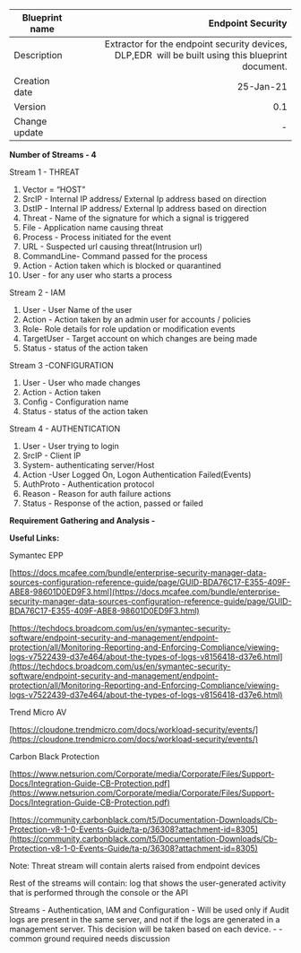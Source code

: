 
| Blueprint name          | Endpoint Security                                                                                  |
| ----------------------- | --------------------------------------------------------------------------------------------------:|
| Description             | Extractor for the endpoint security devices, DLP,EDR  will be built using this blueprint document. |
| Creation date | 25-Jan-21                                                                                          |
| Version                 | 0.1                                                                                                |
| Change update           | -                                                                                            |

**Number of Streams - 4**

Stream 1 - THREAT

1.  Vector = “HOST"
2.  SrcIP - Internal IP address/ External Ip address based on direction
3.  DstIP - Internal IP address/ External Ip address based on direction
4.  Threat - Name of the signature for which a signal is triggered
5.  File - Application name causing threat
6.  Process - Process initiated for the event
7.  URL - Suspected url causing threat(Intrusion url)
8.  CommandLine- Command passed for the process
9.  Action - Action taken which is blocked or quarantined
10.  User - for any user who starts a process

Stream 2 - IAM

1.  User - User Name of the user
2.  Action - Action taken by an admin user for accounts / policies
3.  Role- Role details for role updation or modification events
4.  TargetUser - Target account on which changes are being made
5.  Status - status of the action taken

Stream 3 -CONFIGURATION

1.  User - User who made changes
2.  Action - Action taken
3.  Config - Configuration name
4.  Status - status of the action taken

Stream 4 - AUTHENTICATION

1.  User - User trying to login
2.  SrcIP - Client IP
3.  System- authenticating server/Host
4.  Action -User Logged On, Logon Authentication Failed(Events)
5.  AuthProto - Authentication protocol
6.  Reason - Reason for auth failure actions
7.  Status - Response of the action, passed or failed

**Requirement Gathering and Analysis -**

**Useful Links:**

Symantec EPP

[https://docs.mcafee.com/bundle/enterprise-security-manager-data-sources-configuration-reference-guide/page/GUID-BDA76C17-E355-409F-ABE8-98601D0ED9F3.html](https://docs.mcafee.com/bundle/enterprise-security-manager-data-sources-configuration-reference-guide/page/GUID-BDA76C17-E355-409F-ABE8-98601D0ED9F3.html)

[https://techdocs.broadcom.com/us/en/symantec-security-software/endpoint-security-and-management/endpoint-protection/all/Monitoring-Reporting-and-Enforcing-Compliance/viewing-logs-v7522439-d37e464/about-the-types-of-logs-v8156418-d37e6.html](https://techdocs.broadcom.com/us/en/symantec-security-software/endpoint-security-and-management/endpoint-protection/all/Monitoring-Reporting-and-Enforcing-Compliance/viewing-logs-v7522439-d37e464/about-the-types-of-logs-v8156418-d37e6.html)

Trend Micro AV

[https://cloudone.trendmicro.com/docs/workload-security/events/](https://cloudone.trendmicro.com/docs/workload-security/events/)

Carbon Black Protection

[https://www.netsurion.com/Corporate/media/Corporate/Files/Support-Docs/Integration-Guide-CB-Protection.pdf](https://www.netsurion.com/Corporate/media/Corporate/Files/Support-Docs/Integration-Guide-CB-Protection.pdf)

[https://community.carbonblack.com/t5/Documentation-Downloads/Cb-Protection-v8-1-0-Events-Guide/ta-p/36308?attachment-id=8305](https://community.carbonblack.com/t5/Documentation-Downloads/Cb-Protection-v8-1-0-Events-Guide/ta-p/36308?attachment-id=8305)

Note: Threat stream will contain alerts raised from endpoint devices

Rest of the streams will contain: log that shows the user-generated activity that is performed through the console or the API

Streams - Authentication, IAM and Configuration - Will be used only if Audit logs are present in the same server, and not if the logs are generated in a management server. This decision will be taken based on each device. - - common ground required needs discussion
